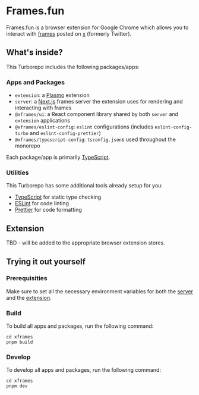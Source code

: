 # Frames.fun

Frames.fun is a browser extension for Google Chrome which allows you to interact with [frames](https://docs.farcaster.xyz/learn/what-is-farcaster/frames) posted on [x](https://www.x.com) (formerly Twitter).

## What's inside?

This Turborepo includes the following packages/apps:

### Apps and Packages

- `extension`: a [Plasmo](https://www.plasmo.com/) extension
- `server`: a [Next.js](https://nextjs.org/) frames server the extension uses for rendering and interacting with frames
- `@xframes/ui`: a React component library shared by both `server` and `extension` applications
- `@xframes/eslint-config`: `eslint` configurations (includes `eslint-config-turbo` and `eslint-config-prettier`)
- `@xframes/typescript-config`: `tsconfig.json`s used throughout the monorepo

Each package/app is primarily [TypeScript](https://www.typescriptlang.org/).

### Utilities

This Turborepo has some additional tools already setup for you:

- [TypeScript](https://www.typescriptlang.org/) for static type checking
- [ESLint](https://eslint.org/) for code linting
- [Prettier](https://prettier.io) for code formatting

## Extension

TBD - will be added to the appropriate browser extension stores.

## Trying it out yourself

### Prerequisities

Make sure to set all the necessary environment variables for both the [server](/apps/server/README.md) and the [extension](/apps/extension/README.md).

### Build

To build all apps and packages, run the following command:

```
cd xframes
pnpm build
```

### Develop

To develop all apps and packages, run the following command:

```
cd xframes
pnpm dev
```
